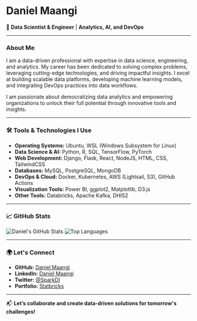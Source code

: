 # Daniel Maangi

🌟 **Data Scientist & Engineer** | **Analytics, AI, and DevOps**

---

### About Me

I am a data-driven professional with expertise in data science, engineering, and analytics. My career has been dedicated to solving complex problems, leveraging cutting-edge technologies, and driving impactful insights. I excel at building scalable data platforms, developing machine learning models, and integrating DevOps practices into data workflows.

I am passionate about democratizing data analytics and empowering organizations to unlock their full potential through innovative tools and insights.

---

### 🛠️ Tools & Technologies I Use

- **Operating Systems:** Ubuntu, WSL (Windows Subsystem for Linux)
- **Data Science & AI:** Python, R, SQL, TensorFlow, PyTorch
- **Web Development:** Django, Flask, React, NodeJS, HTML, CSS, TailwindCSS
- **Databases:** MySQL, PostgreSQL, MongoDB
- **DevOps & Cloud:** Docker, Kubernetes, AWS (Lightsail, S3), GitHub Actions
- **Visualization Tools:** Power BI, ggplot2, Matplotlib, D3.js
- **Other Tools:** Databricks, Apache Kafka, DHIS2

---

### 📈 GitHub Stats

![Daniel's GitHub Stats](https://github-readme-stats.vercel.app/api?username=your-username&show_icons=true&theme=radical)
![Top Languages](https://github-readme-stats.vercel.app/api/top-langs/?username=your-username&layout=compact&theme=radical)

---

### 🌍 Let's Connect

- **GitHub:** [Daniel Maangi](https://github.com/your-username)
- **LinkedIn:** [Daniel Maangi](https://www.linkedin.com/in/your-link)
- **Twitter:** [@SparkDI](https://twitter.com/SparkDI)
- **Portfolio:** [Statbricks](https://statbricks.com)

---

📬 **Let’s collaborate and create data-driven solutions for tomorrow's challenges!**
